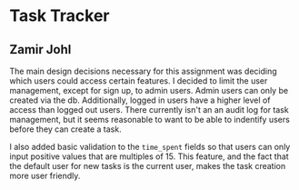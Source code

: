 # Task Tracker
## Zamir Johl

The main design decisions necessary for this assignment was deciding which users could access certain features. I decided to limit the user management, except for sign up, to admin users. Admin users can only be created via the db. Additionally, logged in users have a higher level of access than logged out users. There currently isn't an an audit log for task management, but it seems reasonable to want to be able to indentify users before they can create a task. 

I also added basic validation to the `time_spent` fields so that users can only input positive values that are multiples of 15. This feature, and the fact that the default user for new tasks is the current user, makes the task creation more user friendly. 
